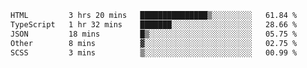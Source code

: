 <!--START_SECTION:waka-->

```txt
HTML         3 hrs 20 mins   ███████████████▒░░░░░░░░░   61.84 %
TypeScript   1 hr 32 mins    ███████░░░░░░░░░░░░░░░░░░   28.66 %
JSON         18 mins         █▒░░░░░░░░░░░░░░░░░░░░░░░   05.75 %
Other        8 mins          ▓░░░░░░░░░░░░░░░░░░░░░░░░   02.75 %
SCSS         3 mins          ▒░░░░░░░░░░░░░░░░░░░░░░░░   00.99 %
```

<!--END_SECTION:waka-->
